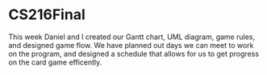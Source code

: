 # CS216Final

This week Daniel and I created our Gantt chart, UML diagram, game rules, and designed game flow. We have planned out days we can meet to work on the program, and designed a schedule that allows for us to get progress on the card game efficently.
